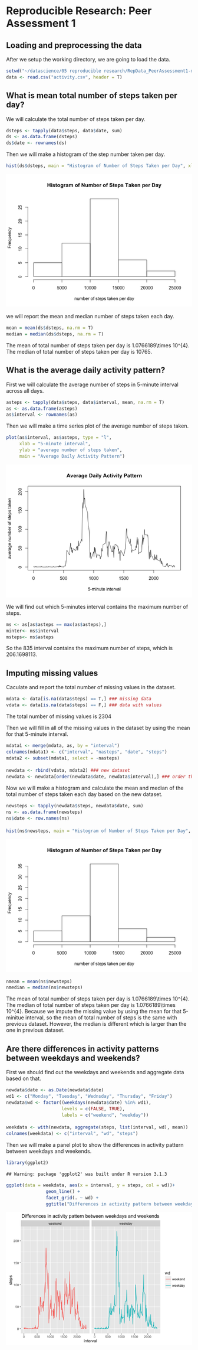 # Reproducible Research: Peer Assessment 1


## Loading and preprocessing the data

After we setup the working directory, we are going to load the data.


```r
setwd("~/datascience/05 reproducible research/RepData_PeerAssessment1-master")
data <- read.csv("activity.csv", header = T)
```


## What is mean total number of steps taken per day?
We will calculate the total number of steps taken per day.

```r
dsteps <- tapply(data$steps, data$date, sum)
ds <- as.data.frame(dsteps)
ds$date <- rownames(ds)
```

Then we will make a histogram of the step number taken per day.

```r
hist(ds$dsteps, main = "Histogram of Number of Steps Taken per Day", xlab = "number of steps taken per day")
```

![](PA1_template_files/figure-html/unnamed-chunk-3-1.png)<!-- -->

we will report the mean and median number of steps taken each day.


```r
mean = mean(ds$dsteps, na.rm = T)
median = median(ds$dsteps, na.rm = T)
```
The mean of total number of steps taken per day is 1.0766189\times 10^{4}.
The median of total number of steps taken per day is 10765.


## What is the average daily activity pattern?
First we will calculate the average number of steps in 5-minute interval across all days.


```r
asteps <- tapply(data$steps, data$interval, mean, na.rm = T)
as <- as.data.frame(asteps)
as$interval <- rownames(as)
```

Then we will make a time series plot of the average number of steps taken.


```r
plot(as$interval, as$asteps, type = "l", 
     xlab = "5-minute interval", 
     ylab = "average number of steps taken", 
     main = "Average Daily Activity Pattern")
```

![](PA1_template_files/figure-html/unnamed-chunk-6-1.png)<!-- -->

We will find out which 5-minutes interval contains the maximum number of steps.

```r
ms <- as[as$asteps == max(as$asteps),]
minter<- ms$interval
msteps<- ms$asteps
```
So the 835 interval contains the maximum number of steps, which is 206.1698113. 


## Imputing missing values
Caculate and report the total number of missing values in the dataset.


```r
mdata <- data[is.na(data$steps) == T,] ### missing data
vdata <- data[is.na(data$steps) == F,] ### data with values
```
The total number of missing values is 2304

Then we will fill in all of the missing values in the dataset by using the mean for that 5-minute interval.


```r
mdata1 <- merge(mdata, as, by = "interval")
colnames(mdata1) <- c("interval", "nasteps", "date", "steps")
mdata2 <- subset(mdata1, select = -nasteps)

newdata <- rbind(vdata, mdata2) ### new dataset
newdata <- newdata[order(newdata$date, newdata$interval),] ### order the dataset
```

Now we will make a histogram and calculate the mean and median of the total number of steps taken each day based on the new dataset.


```r
newsteps <- tapply(newdata$steps, newdata$date, sum)
ns <- as.data.frame(newsteps)
ns$date <- row.names(ns)

hist(ns$newsteps, main = "Histogram of Number of Steps Taken per Day", xlab = "number of steps taken per day")
```

![](PA1_template_files/figure-html/unnamed-chunk-10-1.png)<!-- -->

```r
nmean = mean(ns$newsteps)
nmedian = median(ns$newsteps)
```
The mean of total number of steps taken per day is 1.0766189\times 10^{4}.
The median of total number of steps taken per day is 1.0766189\times 10^{4}.
Because we impute the missing value by using the mean for that 5-minitue interval, so the mean of total number of steps is the same with previous dataset. However, the median is different which is larger than the one in previous dataset.

## Are there differences in activity patterns between weekdays and weekends?
First we should find out the weekdays and weekends and aggregate data based on that.


```r
newdata$date <- as.Date(newdata$date)
wd1 <- c("Monday", "Tuesday", "Wednsday", "Thursday", "Friday")
newdata$wd <- factor((weekdays(newdata$date) %in% wd1),
                     levels = c(FALSE, TRUE), 
                     labels = c("weekend", "weekday"))

weekdata <- with(newdata, aggregate(steps, list(interval, wd), mean))
colnames(weekdata) <- c("interval", "wd", "steps")
```

Then we will make a panel plot to show the differences in activity pattern between weekdays and weekends.

```r
library(ggplot2)
```

```
## Warning: package 'ggplot2' was built under R version 3.1.3
```

```r
ggplot(data = weekdata, aes(x = interval, y = steps, col = wd))+
               geom_line() +
               facet_grid(. ~ wd) +
               ggtitle("Differences in activity pattern between weekdays and weekends")
```

![](PA1_template_files/figure-html/unnamed-chunk-12-1.png)<!-- -->
